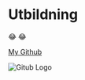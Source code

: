 # Utbildning
:joy: :joy:

[My Github](https://github.com/navid-hz)

![Gitub Logo](https://github.githubassets.com/images/modules/logos_page/Octocat.png)
